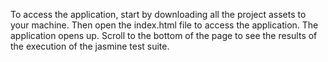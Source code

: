 To access the application, start by downloading all the project assets to your machine. Then open the index.html file to access the application.
The application opens up. Scroll to the bottom of the page to see the results of the execution of the jasmine test suite.